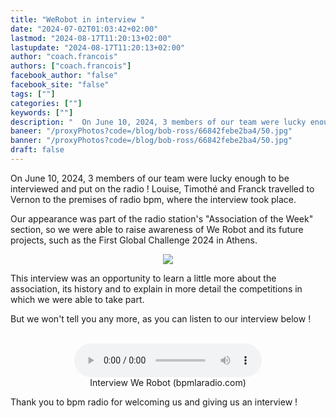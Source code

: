 ```yaml
---
title: "WeRobot in interview "
date: "2024-07-02T01:03:42+02:00"
lastmod: "2024-08-17T11:20:13+02:00"
lastupdate: "2024-08-17T11:20:13+02:00"
author: "coach.francois"
authors: ["coach.francois"]
facebook_author: "false"
facebook_site: "false"
tags: [""]
categories: [""]
keywords: [""]
description: "  On June 10, 2024, 3 members of our team were lucky enough to be interviewed and put on the radio !  "
baneer: "/proxyPhotos?code=/blog/bob-ross/66842febe2ba4/50.jpg"
banner: "/proxyPhotos?code=/blog/bob-ross/66842febe2ba4/50.jpg"
draft: false
---
```

On June 10, 2024, 3 members of our team were lucky enough to be interviewed and put on the radio ! Louise, Timothé and Franck travelled to Vernon to the premises of radio bpm, where the interview took place.

Our appearance was part of the radio station's "Association of the Week" section, so we were able to raise awareness of We Robot and its future projects, such as the First Global Challenge 2024 in Athens.

<center>
<img src="/proxyPhotos?code=/blog/bob-ross/66842febe2ba4/50.jpg">
</center>

This interview was an opportunity to learn a little more about the association, its history and to explain in more detail the competitions in which we were able to take part.

But we won't tell you any more, as you can listen to our interview below !
<br><br>

<center>
<figure>
  	<audio controls src="/posts/ASSO-DE-LA-SEMAINE-We-robot.mp3"></audio>
	<figcaption>Interview We Robot (bpmlaradio.com)</figcaption>
</figure>
</center>

Thank you to bpm radio for welcoming us and giving us an interview !

<!--hyperlien vers une page Web
<a href="https://bpmlaradio.com/association-vernon/"
   title="interview We Robot"></a>-->

    

